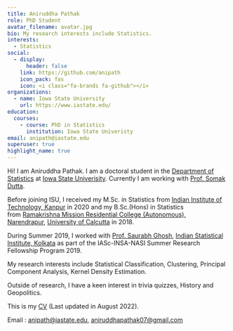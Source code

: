 ```yaml
---
title: Aniruddha Pathak
role: PhD Student
avatar_filename: avatar.jpg
bio: My research interests include Statistics.
interests:
  - Statistics
social:
  - display:
      header: false
    link: https://github.com/anipath
    icon_pack: fas
    icon: <i class="fa-brands fa-github"></i>
organizations:
  - name: Iowa State University
    url: https://www.iastate.edu/
education:
  courses:
    - course: PhD in Statistics
      institution: Iowa State Univeristy
email: anipath@iastate.edu
superuser: true
highlight_name: true
---
```

Hi! I am Aniruddha Pathak. I am a doctoral student in the [Department of Statistics](https://www.stat.iastate.edu/) at [Iowa State Univerisity](https://www.iastate.edu/). Currently I am working with [Prof. Somak Dutta](https://faculty.sites.iastate.edu/somakd/).

Before joining ISU, I received my M.Sc. in Statistics from [Indian Institute of Technology, Kanpur](https://www.iitk.ac.in/) in 2020 and my B.Sc.(Hons) in Statistics from [Ramakrishna Mission Residential College (Autonomous), Narendrapur](https://rkmrc.in/), [University of Calcutta](https://www.caluniv.ac.in/) in 2018.

During Summer 2019, I worked with [Prof. Saurabh Ghosh](https://www.isical.ac.in/~saurabh/), [Indian Statistical Institute, Kolkata](https://www.isical.ac.in/) as part of the IASc-INSA-NASI Summer Research Fellowship Program 2019.

My research interests include Statistical Classification, Clustering, Principal Component Analysis, Kernel Density Estimation.

Outside of research, I have a keen interest in trivia quizzes, History and Geopolitics.

This is my [CV](https://anipath.github.io/media/APathak_CV.pdf) (Last updated in August 2022).

Email : [anipath@iastate.edu](mailto:anipath@iastate.edu), [aniruddhapathak07@gmail.com](mailto:aniruddhapathak07@gmail.com)